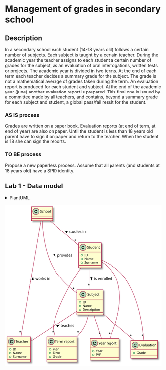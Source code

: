 # Management of grades in secondary school

## Description

In a secondary school each student (14-18 years old) follows a certain number of subjects. Each subject is taught by a certain teacher. During the academic year the teacher assigns to each student a certain number of grades for the subject, as an evaluation of oral interrogations, written tests or projects.
The academic year is divided in two terms. At the end of each term each teacher decides a summary grade for the subject. The grade is not a mathematical average of grades taken during the term. An evaluation report is produced for each student and subject.
At the end of the academic year (june) another evaluation report is prepared. This final one is issued by a committee made by all teachers, and contains, beyond a summary grade for each subject and student, a global pass/fail result for the student.

### AS IS process
Grades are written on a paper book. Evaluation reports (at end of term, at end of year) are also on paper. Until the student is less than 18 years old parent have to sign it on paper and return to the teacher. When the student is 18 she can sign the reports.

### TO BE process
Propose a new paperless process. Assume that all parents (and students at 18 years old) have a SPID identity.

## Lab 1 - Data model

<details>
  <summary>PlantUML</summary>
  
  ```plantuml:grade_management
  class School
  class Subject
  class Teacher
  class Student
  class Evaluation
  class "Term report" as TermReport
  class "Year report" as YearReport
  
  School -- "*" Subject : provides >
  School -- "*" Teacher : works in <
  School -- "*" Student : studies in <
  Student -- "*" Subject : is enrolled >
  Student -- "*" Evaluation
  Subject -- "*" Evaluation
  Subject -- Teacher : teaches <
  Subject -- "*" TermReport
  Student -- "*" TermReport
  Subject -- "*" YearReport
  Student -- "*" YearReport
  
  Subject : +ID
  Subject : +Name
  Subject : +Description
  Teacher : +ID
  Teacher : +Name
  Teacher : +Surname
  Student : +ID
  Student : +Name
  Student : +Surname
  Evaluation : +Grade
  TermReport : +Year
  TermReport : +Term
  TermReport : +Grade
  YearReport : +Year
  YearReport : +P/F
  ``` 
</details>

![](plantuml/grades_management.svg)
